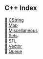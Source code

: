 ## C++ Index

📜 [CString](cstring) <br/>
📜 [Map](map) <br/>
📜 [Miscellaneous](misc) <br/>
📜 [Sets](set) <br/>
📜 [STL](STL) <br/>
📜 [Vector](vector) <br/>
📜 [Queue](queue) <br/>
